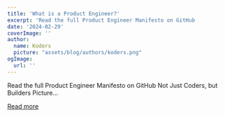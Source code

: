 ```yaml
---
title: 'What is a Product Engineer?'
excerpt: 'Read the full Product Engineer Manifesto on GitHub           Not Just Coders, but Builders   Picture...'
date: '2024-02-29'
coverImage: ''
author:
  name: Koders
  picture: "assets/blog/authors/koders.png"
ogImage:
  url: ''
---
```


Read the full Product Engineer Manifesto on GitHub           Not Just Coders, but Builders   Picture...

[Read more](https://dev.to/epilot/what-is-a-product-engineer-1kpg)
